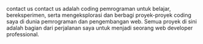 contact us
contact us adalah coding pemrograman untuk belajar, bereksperimen, serta mengeksplorasi dan berbagi proyek-proyek coding saya di dunia pemrograman dan pengembangan web. Semua proyek di sini adalah bagian dari perjalanan saya untuk menjadi seorang web developer professional.
